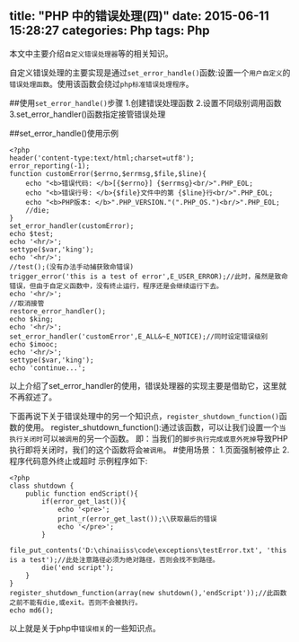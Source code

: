title: "PHP 中的错误处理(四)"
date: 2015-06-11 15:28:27
categories: Php
tags: Php
---
本文中主要介绍`自定义错误处理器`等的相关知识。
<!--more-->
自定义错误处理的主要实现是通过`set_error_handle()`函数:设置一个`用户自定义`的`错误处理函数`。使用该函数会绕过`php标准错误处理程序`。

##使用`set_error_handle()`步骤
1.创建错误处理函数
2.设置不同级别调用函数
3.set_error_handler()函数指定接管错误处理

##set_error_handle()使用示例
```
<?php
header('content-type:text/html;charset=utf8');
error_reporting(-1);
function customError($errno,$errmsg,$file,$line){
	echo "<b>错误代码: </b>[{$errno}] {$errmsg}<br/>".PHP_EOL;
	echo "<b>错误行号: </b>{$file}文件中的第 {$line}行<br/>".PHP_EOL;	
	echo "<b>PHP版本: </b>".PHP_VERSION."(".PHP_OS.")<br/>".PHP_EOL;	
	//die;
}
set_error_handler(customError);
echo $test;
echo '<hr/>';
settype($var,'king');
echo '<hr/>';
//test();(没有办法手动捕获致命错误)
trigger_error('this is a test of error',E_USER_ERROR);//此时，虽然是致命错误，但由于自定义函数中，没有终止运行，程序还是会继续运行下去。
echo '<hr/>';	
//取消接管
restore_error_handler();
echo $king;
echo '<hr/>';
set_error_handler('customError',E_ALL&~E_NOTICE);//同时设定错误级别
echo $imooc;
echo '<hr/>';
settype($var,'king');
echo 'continue...';
```
以上介绍了set_error_handler的使用，错误处理器的实现主要是借助它，这里就不再叙述了。

下面再说下关于错误处理中的另一个知识点，`register_shutdown_function()`函数的使用。
register_shutdown_function():通过该函数，可以让我们设置一个`当执行关闭时`可以`被调用`的另一个函数。
即：当我们的`脚步执行完成或意外死掉`导致PHP执行即将关闭时，我们的这个函数将会`被调用`。
#使用场景：
1.页面强制被停止
2.程序代码意外终止或超时
示例程序如下:
```
<?php
class shutdown {
	public function endScript(){
		if(error_get_last()){
			echo '<pre>';
			print_r(error_get_last());\\获取最后的错误
			echo '</pre>';
		}
		file_put_contents('D:\chinaiiss\code\exceptions\testError.txt', 'this is a test');//此处注意路径必须为绝对路径，否则会找不到路径。
		die('end script');
	}
}
register_shutdown_function(array(new shutdown(),'endScript'));//此函数之前不能有die,或exit。否则不会被执行。
echo md6();
```
以上就是关于php中`错误相关`的一些知识点。